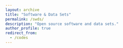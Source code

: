 ```yaml
---
layout: archive
title: "Software & Data Sets"
permalink: /swds/
description: "Open source software and data sets."
author_profile: true
redirect_from: 
  - /codes
---
```

